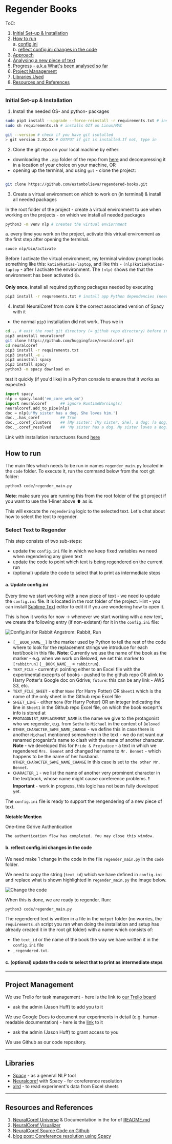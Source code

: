 # Regender Books

ToC:
1. [Initial Set-up & Installation](#initial-setup)
2. [How to run](#run)<br>
   a. [config.ini](#config)<br>
   b. [reflect config.ini changes in the code](#code-changes)
3. [Approach](#approach)
3. [Analysing a new piece of text](#continuing-work)
4. [Progress - a.k.a What's been analysed so far](#progress)
5. [Project Management](#management)
4. [Libraries Used](#libraries)
5. [Resources and References](#resources-and-references)

---


### Initial Set-up & Installation <a name="initial-setup"></a>

1. Install the needed OS- and python- packages

```sh
sudo pip3 install --upgrade --force-reinstall -r requirements.txt # installs all Python-related dependencies
sudo sh requirements.sh # installs GIT on Linux/MAC

git --version # check if you have git isntalled
> git version 2.XX.XX # OUTPUT if git is installed.If not, type in
```


2. Clone the git repo on your local machine by either:
- downloading the `.zip` folder of the repo from [here](https://github.com/estambolieva/regendered-books/archive/master.zip) and decompressing it in a location of your choice on your machine, OR
- opening up the terminal, and using `git` - clone the project:

```sh

git clone https://github.com/estambolieva/regendered-books.git
```


3. Create a virtual environment on which to work on (in terminal) & install all needed packages

In the root folder of the project - create a virtual environment to use when working on the projects - on which we install all needed packages

```sh
python3 -m venv nlp # creates the virtual enviornment
```

a. every time you work on the project, activate this virtual environment as the first step after opening the terminal. 

```sh
souce nlp/bin/activate
```

Before I activate the virtual environment, my terminal window prompt looks something like this: `katia@katias-laptop`, and like this - `(nlp)katia@katias-laptop` - after I activate the environment. The `(nlp)` shows me  that the environment has been activated :+1:.  

**Only once**, install all required pythong packages needed by executing

```sh
pip3 install -r requrements.txt # install app Python dependencies (needed packages)
```

4. Install NeuralCoref from core & the correct associated version of Spacy with it

- the normal `pip3` installation did not work. Thus we in

```sh
cd .. # exit the root git directory (= github repo directory) before installing neuralcoref
pip3 uninstall neuralcoref
git clone https://github.com/huggingface/neuralcoref.git
cd neuralcoref
pip3 install -r requirements.txt
pip3 install -e .
pip3 uninstall spacy
pip3 install spacy
python3 -m spacy download en
```

test it quickly (if you'd like) in a Python console to ensure that it works as expected:

```py
import spacy
nlp = spacy.load('en_core_web_sm')
import neuralcoref      ## ignore RuntimeWarning(s)
neuralcoref.add_to_pipe(nlp)
doc = nlp(u'My sister has a dog. She loves him.')
doc._.has_coref         ## True
doc._.coref_clusters    ## [My sister: [My sister, She], a dog: [a dog, him]]
doc._.coref_resolved    ## 'My sister has a dog. My sister loves a dog.'
```

Link with installation insturctuons found [here](https://github.com/huggingface/neuralcoref)


## How to run <a name="run"></a>

The main files which needs to be run in names `regender_main.py` located in the `code` folder. To execute it, run the command below from the root git folder:

```sh
python3 code/regender_main.py
```

**Note**: make sure you are running this from the root folder of the git project if you want to use the 1-liner above ⬆️ as is. 


This will execute the `regendering` logic to the selected text. Let's chat about how to select the text to regender.


### Select Text to Regender

This step consists of two sub-steps:
- update the `config.ini` file in which we keep fixed variables we need when regendering any given text
- update the code to point which text is being regendered on the current run
- (optional) update the code to select that to print as intermediate steps


#### a. Update config.ini <a name="config"></a>

Every time we start working with a new piece of text - we need to update the `config.ini` file. It is located in the root folder of the project. Hint - you can install [Sublime Text](https://www.sublimetext.com/) editor to edit it if you are wondering how to open it. 

This is how it works for now -> whenever we start working with a new text, we create the following entry (if non-existent) for it in the `config.ini` file:

![Config.ini for Rabbit Angstrom: Rabbit, Run](https://github.com/estambolieva/regendered-books/raw/master/imgs/rabbit_config_ini.png)

- `[__BOOK_NAME__]` is the marker used by Python to tell the rest of the code where to look for the replacement strings we introduce for each text/book in this file. **Note**: Currently we use the name of the book as the marker - e.g. when we work on Beloved, we set this marker to `[rabbitrun]` (`__BOOK_NAME__` = `rabbitrun`). 
- `TEXT_FILE` - currently: pointing either to an Excel file with the experimental exceprts of books - pushed to the github repo OR alink to Harry Potter's Google doc on Gdrive; `future`: this can be any link - AWS S3, etc. 
- `TEXT_FILE_SHEET` - either `None` (for Harry Potter) OR `Sheet1` which is the name of the only sheet in the Github repo Excel file 
- `SHEET_LINE` - either `None` (for Harry Potter) OR an integer indicating the line in `Sheet1` in the Github repo Excel file, on which the book exceprt's info is stored at
- `PROTAGONIST_REPLACEMENT_NAME` is the name we give to the protagonist who we regender, e.g. from `Sethe` to `Michael` in the context of `Beloved`
- `OTHER_CHARACTER_SAME_NAME_CHANGE` - we define this in case there is another `Michael` mentioned somewhere in the text - we do not want our renamed proganist's name to clash with the name of another character. **Note** - we developed this for `Pride & Prejudice` - a text in which we regendered `Mrs. Bennet` and changed her name to `Mr. Bennet` - which happens to be the name of her husband. `OTHER_CHARACTER_SAME_NAME_CHANGE` in this case is set to `the other Mr. Bennet`.
- `CHARACTER_1` - we list the name of another very prominent character in the text/book, whose name might cause coreference problems. ❗ **Important** - work in progress, this logic has not been fully developed yet.


The `config.ini` file is ready to support the rengendering of a new piece of text. 


**Notable Mention**

One-time Gdrive Authentication

`The authentication flow has completed. You may close this window.`


#### b. reflect config.ini changes in the code <a name="code-changes"></a>


We need make 1 change in the code in the file `regender_main.py` in the `code` folder.

We need to copy the string (`text_id`) which we have defined in `config.ini` and replace what is shown highlighted in `regender_main.py`  the image below.

![Change the code](https://github.com/estambolieva/regendered-books/raw/master/imgs/change_coreference_resolution_py.png)

When this is done, we are ready to regender. Run:

```sh
python3 code/regender_main.py
```

The regendered text is written in a file in the `output` folder (no worries, the `requirements.sh` script you ran when doing the installation and setup has already created it in the root git folder) with a name which consists of:
- the `text_id` or the name of the book the way we have written it in the `config.ini` file
- `_regendered.txt`.


#### c. (optional) update the code to select that to print as intermediate steps

---

## Project Management <a name="management"></a>

We use Trello for task management - here is the link to [our Trello board](https://trello.com/b/WlGnaGox/regender-alpha)
- ask the admin (Jason Huff) to add you to it


We use Google Docs to document our experiments in detail (e.g. human-readable documentation) - here is the [link](https://drive.google.com/drive/u/0/folders/14XVle1QEer1k527lhCYV376f5qxTpUUY) to it
- ask the admin (Jason Huff) to grant access to you


We use Github as our code repository. 


---

## Libraries <a name="libraries"></a>

- [Spacy](https://spacy.io/) - as a general NLP tool
- [Neuralcoref](https://github.com/huggingface/neuralcoref) with Spacy - for coreference resolution
- [xlrd](https://pypi.org/project/xlrd/) - to read experiment's data from Excel sheets

---

## Resources and References <a name="resources-and-references"></a>

1. [NeuralCoref Universe](https://spacy.io/universe/project/neuralcoref) & Documentation in the for of [README.md](https://github.com/huggingface/neuralcoref)
2. [NeuralCoref Visualizer](https://spacy.io/universe/project/neuralcoref-vizualizer)
3. [NeuralCoref Source Code on Github](https://github.com/huggingface/neuralcoref)
4. [blog post: Coreference resolution using Spacy](https://www.rangakrish.com/index.php/2019/02/03/coreference-resolution-using-spacy/)